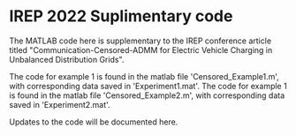 # IREP 2022 Suplimentary code

The MATLAB code here is supplementary to the IREP conference article titled "Communication-Censored-ADMM for Electric Vehicle Charging in Unbalanced Distribution Grids". 

The code for example 1 is found in the matlab file 'Censored_Example1.m', with corresponding data saved in 'Experiment1.mat'.
The code for example 1 is found in the matlab file 'Censored_Example2.m', with corresponding data saved in 'Experiment2.mat'.

Updates to the code will be documented here.
